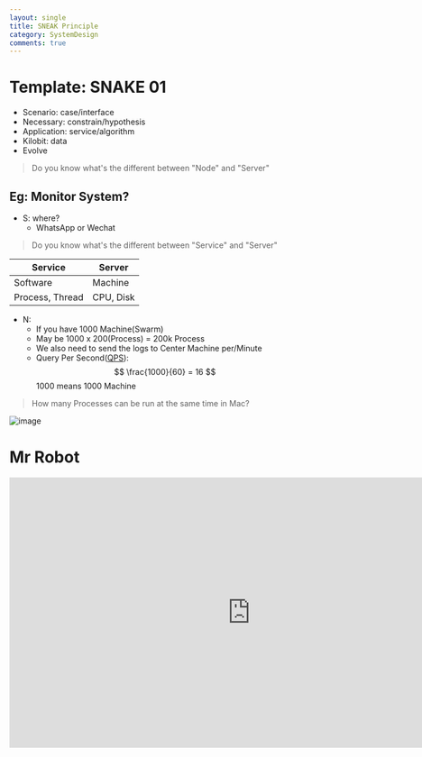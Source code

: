 ```yaml
---
layout: single
title: SNEAK Principle
category: SystemDesign
comments: true
---
```

<script type="text/javascript" async
  src="https://cdn.mathjax.org/mathjax/latest/MathJax.js?config=TeX-MML-AM_CHTML">
</script>

# Template: SNAKE 01
-  Scenario: case/interface
-  Necessary: constrain/hypothesis
-  Application: service/algorithm
-  Kilobit: data
-  Evolve


> Do you know what's the different between "Node" and "Server"


## Eg: Monitor System?

- S: where?
    - WhatsApp or Wechat   


> Do you know what's the different between "Service" and "Server"

Service | Server
---|---
Software | Machine
Process, Thread | CPU, Disk


- N:
    - If you have 1000 Machine(Swarm)
    - May be 1000 x 200(Process) = 200k Process
    - We also need to send the logs to Center Machine per/Minute
    - Query Per Second([QPS](https://en.wikipedia.org/wiki/Queries_per_second)): $$ \frac{1000}{60} = 16 $$  1000 means 1000 Machine

> How many Processes can be run at the same time in Mac?

![image](https://farhakm.files.wordpress.com/2015/03/iljzp.png)







# Mr Robot
<div style="max-width:640px; margin:0 auto 10px;" >
<div
style="position: relative;
width:100%;
padding-bottom:56.25%;
height:0;">

<iframe width="854" height="480" src="https://www.youtube.com/embed/R5giPbQIdzo" frameborder="0" allowfullscreen></iframe>

</div>
</div>
